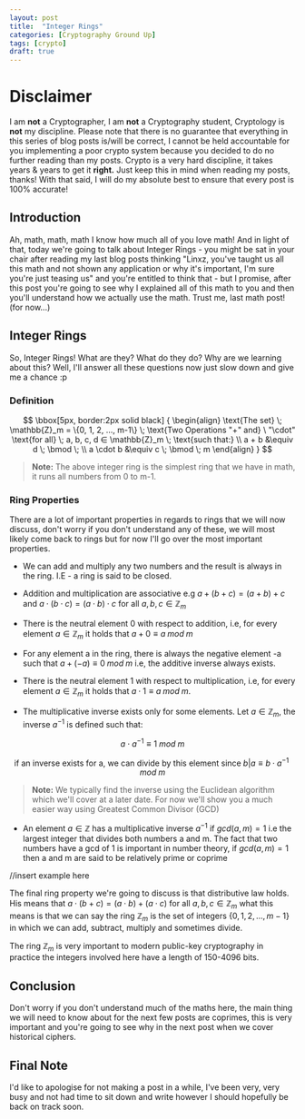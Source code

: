 ```yaml
---
layout: post
title:  "Integer Rings"
categories: [Cryptography Ground Up]
tags: [crypto]
draft: true
---
```


# Disclaimer

I am **not** a Cryptographer, I am **not** a Cryptography student, Cryptology is **not** my discipline. Please note that there is no guarantee that everything in this series of blog posts is/will be correct, I cannot be held accountable for you implementing a poor crypto system because you decided to do no further reading than my posts. Crypto is a very hard discipline, it takes years & years to get it **right.** Just keep this in mind when reading my posts, thanks! With that said, I will do my absolute best to ensure that every post is 100% accurate!

## Introduction

Ah, math, math, math I know how much all of you love math! And in light of that, today we're going to talk about Integer Rings - you might be sat in your chair after reading my last blog posts thinking "Linxz, you've taught us all this math and not shown any application or why it's important, I'm sure you're just teasing us" and you're entitled to think that - but I promise, after this post you're going to see why I explained all of this math to you and then you'll understand how we actually use the math. Trust me, last math post! (for now...)

## Integer Rings

So, Integer Rings! What are they? What do they do? Why are we learning about this? Well, I'll answer all these questions now just slow down and give me a chance :p

### Definition

$$ \bbox[5px, border:2px solid black]
{
\begin{align}
\text{The set} \; \mathbb{Z}_m = \{0, 1, 2, ..., m-1\} \; \text{Two Operations "+" and} \ "\cdot" \text{for all} \; a, b, c, d ∈ \mathbb{Z}_m \; \text{such that:} \\
a + b &\equiv d \; \bmod \; \\
a \cdot b &\equiv c \; \bmod \; m 
\end{align}
}
$$


 > **Note:** The above integer ring is the simplest ring that we have in math, it runs all numbers from 0 to m-1.

### Ring Properties

There are a lot of important properties in regards to rings that we will now discuss, don't worry if you don't understand any of these, we will most likely come back to rings but for now I'll go over the most important properties.

- We can add and multiply any two numbers and the result is always in the ring. I.E - a ring is said to be closed.

- Addition and multiplication are associative e.g $a + (b + c) = (a + b) + c$ and $a \cdot (b \cdot c) = (a \cdot b) \cdot c$ for all $a, b, c ∈ \mathbb{Z}_m$

- There is the neutral element 0 with respect to addition, i.e, for every element $a ∈ \mathbb{Z}_m$ it holds that $a + 0 ≡ a \; mod \; m$

- For any element a in the ring, there is always the negative element -a such that $a + (-a) ≡ 0 \; mod \; m$ i.e, the additive inverse always exists.

- There is the neutral element 1 with respect to multiplication, i.e, for every element $a ∈ \mathbb{Z}_m$ it holds that $a \cdot 1 ≡ a \; mod \; m$.

- The multiplicative inverse exists only for some elements. Let $a ∈ \mathbb{Z}_m$, the inverse $a^{-1}$ is defined such that:

$$ a \cdot a^{-1}  ≡ 1 \; mod \; m $$

$$\text{if an inverse exists for a, we can divide by this element since} \; b|a ≡ b \cdot a^{-1} \; mod \; m $$

> **Note:** We typically find the inverse using the Euclidean algorithm which we'll cover at a later date. For now we'll show you a much easier way using Greatest Common Divisor (GCD)

- An element $a ∈ \mathbb{Z}$ has a multiplicative inverse $a^{-1}$ if $gcd(a,m) = 1$ i.e the largest integer that divides both numbers $\text{a}$ and $\text{m}$. The fact that two numbers have a gcd of 1 is important in number theory, if $gcd(a,m) = 1$ then $\text{a}$ and $\text{m}$ are said to be relatively prime or coprime

//insert example here

The final ring property we're going to discuss is that distributive law holds. His means that $a \cdot (b+c) = (a \cdot b) + (a \cdot c)$ for all $a, b,c ∈ \mathbb{Z}_m$ what this means is that we can say the ring $\mathbb{Z}_m$ is the set of integers $\{0, 1, 2, ..., m-1\}$ in which we can add, subtract, multiply and sometimes divide.

The ring $\mathbb{Z}_m$ is very important to modern public-key cryptography in practice the integers involved here have a length of 150-4096 bits.

## Conclusion

Don't worry if you don't understand much of the maths here, the main thing we will need to know about for the next few posts are coprimes, this is very important and you're going to see why in the next post when we cover historical ciphers.

## Final Note

I'd like to apologise for not making a post in a while, I've been very, very busy and not had time to sit down and write however I should hopefully be back on track soon.